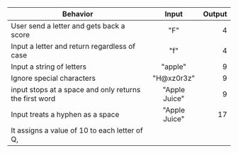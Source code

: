 | Behavior | Input | Output |
| ------------- |:-------------:| -----:|
| User send a letter and gets back a score | "F" | 4 |
| Input a letter and return regardless of case | "f" | 4 |
| Input a string of letters | "apple" | 9 |
| Ignore special characters | "H@xz0r3z" | 9 |
| input stops at a space and only returns the first word | "Apple Juice" | 9 |
| Input treats a hyphen as a space | "Apple Juice" | 17 |
| It assigns a value of 10 to each letter of Q, | | |
 
